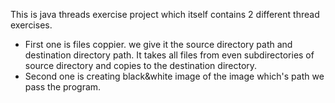 This is java threads exercise project which itself contains 2 different thread exercises.
* First one is files coppier. we give it the source directory path and destination directory path. It takes all files 
from even subdirectories of source directory and copies to the destination directory.
* Second one is creating black&white image of the image which's path we pass the program.
